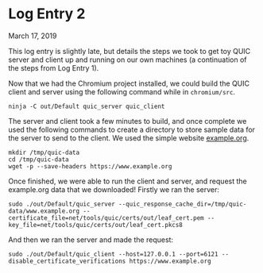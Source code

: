 # Log Entry 2
March 17, 2019  

This log entry is slightly late, but details the steps we took to get toy QUIC server and client up and running on our own machines (a continuation of the steps from Log Entry 1).  

Now that we had the Chromium project installed, we could build the QUIC client and server using the following command while in `chromium/src`.  
```
ninja -C out/Default quic_server quic_client
```
The server and client took a few minutes to build, and once complete we used the following commands to create a directory to store sample data for the server to send to the client. We used the simple website [example.org](www.example.org).  
```
mkdir /tmp/quic-data
cd /tmp/quic-data
wget -p --save-headers https://www.example.org
```
Once finished, we were able to run the client and server, and request the example.org data that we downloaded! Firstly we ran the server:  
```
sudo ./out/Default/quic_server --quic_response_cache_dir=/tmp/quic-data/www.example.org --certificate_file=net/tools/quic/certs/out/leaf_cert.pem --key_file=net/tools/quic/certs/out/leaf_cert.pkcs8
```
And then we ran the server and made the request:  
```
sudo ./out/Default/quic_client --host=127.0.0.1 --port=6121 --disable_certificate_verifications https://www.example.org
```
